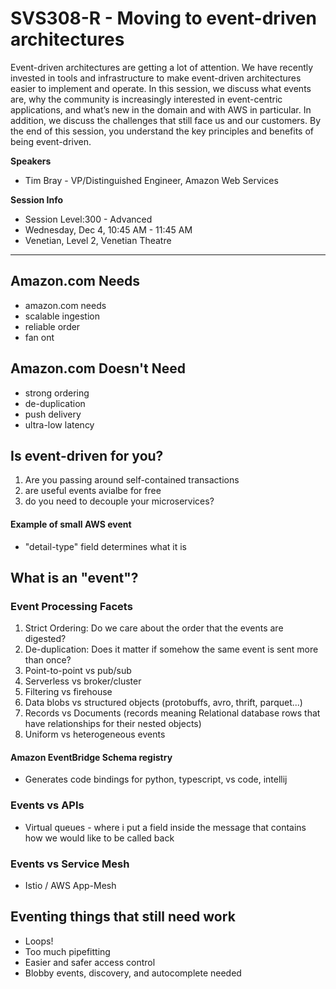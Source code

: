 # SVS308-R - Moving to event-driven architectures

Event-driven architectures are getting a lot of attention. We have recently invested in tools and infrastructure to make event-driven architectures easier to implement and operate. In this session, we discuss what events are, why the community is increasingly interested in event-centric applications, and what’s new in the domain and with AWS in particular. In addition, we discuss the challenges that still face us and our customers. By the end of this session, you understand the key principles and benefits of being event-driven.

**Speakers**

- Tim Bray - VP/Distinguished Engineer, Amazon Web Services

**Session Info**

- Session Level:300 - Advanced
- Wednesday, Dec 4, 10:45 AM - 11:45 AM
- Venetian, Level 2, Venetian Theatre

---

## Amazon.com Needs

- amazon.com needs
- scalable ingestion
- reliable order
- fan ont

## Amazon.com Doesn't Need

- strong ordering
- de-duplication
- push delivery
- ultra-low latency

## Is event-driven for you?

1. Are you passing around self-contained transactions
1. are useful events avialbe for free
1. do you need to decouple your microservices?

#### Example of small AWS event

- "detail-type" field determines what it is

## What is an "event"?

### Event Processing Facets

1. Strict Ordering: Do we care about the order that the events are digested?
1. De-duplication: Does it matter if somehow the same event is sent more than once?
1. Point-to-point vs pub/sub
1. Serverless vs broker/cluster
1. Filtering vs firehouse
1. Data blobs vs structured objects (protobuffs, avro, thrift, parquet...)
1. Records vs Documents (records meaning Relational database rows that have relationships for their nested objects)
1. Uniform vs heterogeneous events

#### Amazon EventBridge Schema registry

- Generates code bindings for python, typescript, vs code, intellij

### Events vs APIs

- Virtual queues - where i put a field inside the message that contains how we would like to be called back

### Events vs Service Mesh

- Istio / AWS App-Mesh

## Eventing things that still need work

- Loops!
- Too much pipefitting
- Easier and safer access control
- Blobby events, discovery, and autocomplete needed
